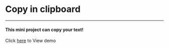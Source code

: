 # Copy in clipboard
___

#### This mini project can copy your text!





Click [here](https://mahdiabqari.github.io/Copy-in-clipboard/) to View demo
